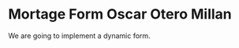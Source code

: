 Mortage Form Oscar Otero Millan
==================================================
We are going to implement a dynamic form.
